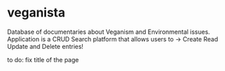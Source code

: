 # veganista

Database of documentaries about Veganism and Environmental issues. Application is a CRUD Search platform that allows users to -> Create Read Update and Delete entries!

to do: fix title of the page
